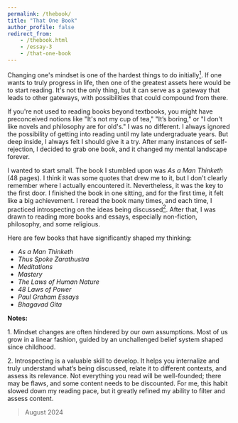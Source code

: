 ```yaml
---
permalink: /thebook/
title: "That One Book"
author_profile: false
redirect_from:
    - /thebook.html
    - /essay-3
    - /that-one-book
---
```


Changing one's mindset is one of the hardest things to do initially[<sup>1</sup>](#note1). If one wants to truly progress in life, then one of the greatest assets here would be to start reading. It's not the only thing, but it can serve as a gateway that leads to other gateways, with possibilities that could compound from there.

If you're not used to reading books beyond textbooks, you might have preconceived notions like "It's not my cup of tea," "It’s boring," or "I don't like novels and philosophy are for old's." I was no different. I always ignored the possibility of getting into reading until my late undergraduate years. But deep inside, I always felt I should give it a try. After many instances of self-rejection, I decided to grab one book, and it changed my mental landscape forever.

I wanted to start small. The book I stumbled upon was _As a Man Thinketh_ (48 pages). I think it was some quotes that drew me to it, but I don't clearly remember where I actually encountered it. Nevertheless, it was the key to the first door. I finished the book in one sitting, and for the first time, it felt like a big achievement. I reread the book many times, and each time, I practiced introspecting on the ideas being discussed[<sup>2</sup>](#note2). After that, I was drawn to reading more books and essays, especially non-fiction, philosophy, and some religious.

Here are few books that have significantly shaped my thinking:

- _As a Man Thinketh_
- _Thus Spoke Zarathustra_
- _Meditations_
- _Mastery_
- _The Laws of Human Nature_
- _48 Laws of Power_
- _Paul Graham Essays_
- _Bhagavad Gita_

**Notes:**

<a name="note1"></a>1. Mindset changes are often hindered by our own assumptions. Most of us grow in a linear fashion, guided by an unchallenged belief system shaped since childhood.

<a name="note2"></a>2. Introspecting is a valuable skill to develop. It helps you internalize and truly understand what’s being discussed, relate it to different contexts, and assess its relevance. Not everything you read will be well-founded; there may be flaws, and some content needs to be discounted. For me, this habit slowed down my reading pace, but it greatly refined my ability to filter and assess content.

> August 2024